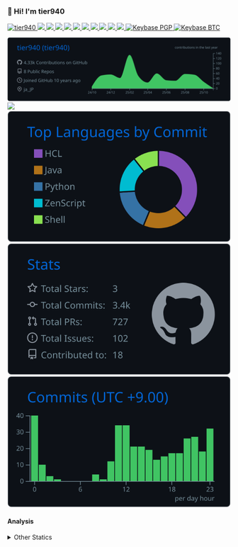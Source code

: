 ### 👋 Hi! I'm tier940

<p align="left"> 
  <a href="https://github.com/tier940/tier940/">
    <img src="https://komarev.com/ghpvc/?username=tier940" alt="tier940" />
  </a>
  <a href="http://twitter.com/tier940">
    <img height="20" src="https://img.shields.io/twitter/follow/tier940?label=Twitter&logo=twitter&style=flat" />
  </a>
  <a href="https://github.com/tier940">
    <img height="20" src="https://img.shields.io/github/followers/tier940?label=follow&logo=github&style=flat" />
  </a>
  <a href="https://www.reddit.com/user/tier940">
    <img height="20" src="https://img.shields.io/reddit/user-karma/combined/tier940?label=Reddit&logo=reddit&style=flat" />
  </a>
  <a href="https://stackoverflow.com/users/17317833/tier940">
    <img height="20" src="https://img.shields.io/stackexchange/stackoverflow/r/17317833?label=StackOverflow&logo=stack-overflow&style=flat" />
  </a>
  <a href="https://zenn.dev/tier940">
    <img height="20" src="https://zenn.badge.nikaera.com/s/tier940/likes" />
  </a>
  <a href="https://zenn.dev/tier940">
    <img height="20" src="https://zenn.badge.nikaera.com/s/tier940/followers" />
  </a>
  <a href="https://zenn.dev/tier940">
    <img height="20" src="https://zenn.badge.nikaera.com/s/tier940/articles" />
  </a>
  <a href="http://qiita.com/tier940">
    <img height="20" src="https://qiita-badge.apiapi.app/s/tier940/posts.svg" />
  </a>
  <a href="http://qiita.com/tier940">
    <img height="20" src="https://qiita-badge.apiapi.app/s/tier940/contributions.svg" />
  </a>
  <a href="https://github.com/tier940/tier940/">
    <img height="20" src="https://github.com/tier940/tier940/actions/workflows/main.yml/badge.svg" />
  </a>
  <a href="https://keybase.io/tier940">
    <img alt="Keybase PGP" src="https://img.shields.io/keybase/pgp/tier940">
  </a>
  <a href="https://keybase.io/tier940">
    <img alt="Keybase BTC" src="https://img.shields.io/keybase/btc/tier940">
  </a>
</p>

[![](https://raw.githubusercontent.com/tier940/tier940/main/profile-summary-card-output/github_dark/0-profile-details.svg)](https://github.com/vn7n24fzkq/github-profile-summary-cards)
[![](https://raw.githubusercontent.com/tier940/tier940/main/profile-summary-card-output/github_dark/1-repos-per-language.svg)](https://github.com/vn7n24fzkq/github-profile-summary-cards) [![](https://raw.githubusercontent.com/tier940/tier940/main/profile-summary-card-output/github_dark/2-most-commit-language.svg)](https://github.com/vn7n24fzkq/github-profile-summary-cards)
[![](https://raw.githubusercontent.com/tier940/tier940/main/profile-summary-card-output/github_dark/3-stats.svg)](https://github.com/vn7n24fzkq/github-profile-summary-cards) [![](https://raw.githubusercontent.com/tier940/tier940/main/profile-summary-card-output/github_dark/4-productive-time.svg)](https://github.com/vn7n24fzkq/github-profile-summary-cards)


#### Analysis
<!-- <img height="150" src="https://github.com/tier940/tier940/blob/master/images/stat.svg" alt="Alternative Text"/> -->

<details>
  <summary>Other Statics</summary>
  <!--START_SECTION:waka-->
![Code Time](http://img.shields.io/badge/Code%20Time-5%2C022%20hrs%2026%20mins-blue)

**🐱 My GitHub Data** 

> 📦 43.5 kB Used in GitHub's Storage 
 > 
> 💼 Opted to Hire
 > 
> 📜 12 Public Repositories 
 > 
> 🔑 6 Private Repositories 
 > 
**I'm an Early 🐤** 

```text
🌞 Morning                2405 commits        ████░░░░░░░░░░░░░░░░░░░░░   16.43 % 
🌆 Daytime                5415 commits        █████████░░░░░░░░░░░░░░░░   37.00 % 
🌃 Evening                5330 commits        █████████░░░░░░░░░░░░░░░░   36.42 % 
🌙 Night                  1484 commits        ███░░░░░░░░░░░░░░░░░░░░░░   10.14 % 
```
📅 **I'm Most Productive on Saturday** 

```text
Monday                   1493 commits        ███░░░░░░░░░░░░░░░░░░░░░░   10.20 % 
Tuesday                  2356 commits        ████░░░░░░░░░░░░░░░░░░░░░   16.10 % 
Wednesday                1777 commits        ███░░░░░░░░░░░░░░░░░░░░░░   12.14 % 
Thursday                 1508 commits        ███░░░░░░░░░░░░░░░░░░░░░░   10.30 % 
Friday                   2091 commits        ████░░░░░░░░░░░░░░░░░░░░░   14.29 % 
Saturday                 2783 commits        █████░░░░░░░░░░░░░░░░░░░░   19.02 % 
Sunday                   2626 commits        ████░░░░░░░░░░░░░░░░░░░░░   17.94 % 
```


📊 **This Week I Spent My Time On** 

```text
🕑︎ Time Zone: Asia/Tokyo

💬 Programming Languages: 
Other                    26 hrs 46 mins      ███████████████████░░░░░░   75.22 % 
Java                     4 hrs 30 mins       ███░░░░░░░░░░░░░░░░░░░░░░   12.68 % 
YAML                     1 hr 10 mins        █░░░░░░░░░░░░░░░░░░░░░░░░   03.31 % 
Markdown                 1 hr 9 mins         █░░░░░░░░░░░░░░░░░░░░░░░░   03.26 % 
Docker                   59 mins             █░░░░░░░░░░░░░░░░░░░░░░░░   02.80 % 

🔥 Editors: 
Chrome                   29 hrs 15 mins      █████████████████████░░░░   82.15 % 
IntelliJ IDEA            4 hrs 28 mins       ███░░░░░░░░░░░░░░░░░░░░░░   12.56 % 
VS Code                  1 hr 51 mins        █░░░░░░░░░░░░░░░░░░░░░░░░   05.22 % 
Edge                     1 min               ░░░░░░░░░░░░░░░░░░░░░░░░░   00.07 % 

💻 Operating System: 
Windows                  32 hrs 53 mins      ███████████████████████░░   92.37 % 
Linux                    1 hr 47 mins        █░░░░░░░░░░░░░░░░░░░░░░░░   05.02 % 
Unknown OS               55 mins             █░░░░░░░░░░░░░░░░░░░░░░░░   02.61 % 
```

**I Mostly Code in Java** 

```text
Java                     16 repos            ██████████████░░░░░░░░░░░   55.17 % 
ZenScript                3 repos             ███░░░░░░░░░░░░░░░░░░░░░░   10.34 % 
Shell                    2 repos             ██░░░░░░░░░░░░░░░░░░░░░░░   06.90 % 
Python                   2 repos             ██░░░░░░░░░░░░░░░░░░░░░░░   06.90 % 
HTML                     1 repo              █░░░░░░░░░░░░░░░░░░░░░░░░   03.45 % 
```



**Timeline**

![Lines of Code chart](https://raw.githubusercontent.com/tier940/tier940/main/assets/bar_graph.png)


 Last Updated on 07/01/2025 00:37:46 UTC
<!--END_SECTION:waka-->
</details>
